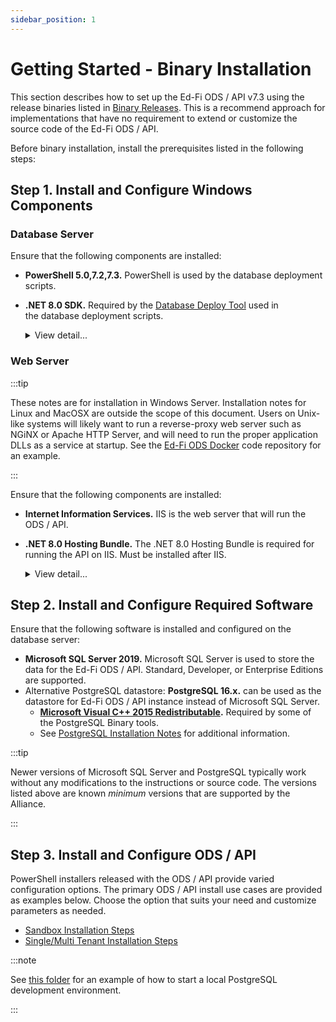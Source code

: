 ```yaml
---
sidebar_position: 1
---
```


# Getting Started - Binary Installation

This section describes how to set up the Ed-Fi ODS / API v7.3 using the release
binaries listed in [Binary
Releases](./readme.md). This is a
recommend approach for implementations that have no requirement to extend or
customize the source code of the Ed-Fi ODS / API.

Before binary installation, install the prerequisites listed in the following
steps:

## Step 1. Install and Configure Windows Components

### Database Server

Ensure that the following components are installed:

* **PowerShell 5.0,7.2,7.3.** PowerShell is used by the database deployment
  scripts.
* **.NET 8.0 SDK.** Required by the [Database Deploy
  Tool](../../platform-dev-guide/utilities/database-deploy-tool) used in
  the database deployment scripts.

    <details>
      <summary>View detail...</summary>

      **PowerShell 5.0**

      Verify that PowerShell 5.0 or above is installed:

      1. Press the **Windows key** 🪟 on your keyboard, type **PowerShell**,
           select **Windows PowerShell**, and press **Enter**.
      2. Type **$PSVersionTable.PSVersion**, and press **Enter**.

          ```powershell
          PS D:\> $PSVersionTable.PSVersion

          Major  Minor  Patch  PreReleaseLabel BuildLabel
          -----  -----  -----  --------------- ----------
          5      1      22621  4111
          ```

      3. If the required version is not installed, download [Windows Management
          Framework
          5.0](https://www.microsoft.com/en-us/download/details.aspx?id=50395), which
          includes PowerShell 5.0.

      **.NET 8.0 SDK**

      Download and install the latest release of the [.NET 8.0
      SDK](https://dotnet.microsoft.com/en-us/download/dotnet/8.0)
    </details>

### Web Server

:::tip

These notes are for installation in Windows Server. Installation notes for Linux
and MacOSX are outside the scope of this document. Users on Unix-like systems
will likely want to run a reverse-proxy web server such as NGiNX or Apache HTTP
Server, and will need to run the proper application DLLs as a service at
startup. See the [Ed-Fi ODS
Docker](https://github.com/Ed-Fi-Alliance-OSS/Ed-Fi-ODS-Docker) code repository
for an example.

:::

Ensure that the following components are installed:

* **Internet Information Services.** IIS is the web server that will run the ODS
  / API.
* **.NET 8.0 Hosting Bundle.** The .NET 8.0 Hosting Bundle is required for
  running the API on IIS. Must be installed after IIS.

  <details>
    <summary>View detail...</summary>

    **Internet Information Services**

    1. Press the **Windows key** 🪟 on your keyboard, type "features",
       select **Turn Windows features on or off**, press **Enter**.
    2. Check the box next to Internet Information Services. The default
        selections will be good for most cases.
    3. Click **OK**.

    **.NET 8.0 Hosting Bundle**

    Download and install [.NET Hosting Bundle
    8.0](https://dotnet.microsoft.com/en-us/download/dotnet/8.0).

  </details>

## Step 2. Install and Configure Required Software

Ensure that the following software is installed and configured on the database
server:

* **Microsoft SQL Server 2019.** Microsoft SQL Server is used to store the data
  for the Ed-Fi ODS / API. Standard, Developer, or Enterprise Editions are
  supported.
* Alternative PostgreSQL datastore: **PostgreSQL 16.x.** can be used as the
  datastore for Ed-Fi ODS / API instance instead of Microsoft SQL Server.
  * **[Microsoft Visual C++ 2015
    Redistributable](https://www.microsoft.com/en-us/download/details.aspx?id=52685).**
    Required by some of the PostgreSQL Binary tools.
  * See [PostgreSQL Installation Notes](./postgresql-installation-notes.md) for
    additional information.

:::tip

Newer versions of Microsoft SQL Server and PostgreSQL typically work without any
modifications to the instructions or source code. The versions listed above are
known _minimum_ versions that are supported by the Alliance.

:::

## Step 3. Install and Configure ODS / API

PowerShell installers released with the ODS / API provide varied configuration
options. The primary ODS / API install use cases are provided as examples below.
Choose the option that suits your need and customize parameters as needed.

* [Sandbox Installation Steps](./sandbox-installation-steps)
* [Single/Multi Tenant Installation
  Steps](./singlemulti-tenant-installation-steps)

:::note

See [this folder](https://github.com/Ed-Fi-Alliance-OSS/Ed-Fi-ODS-Implementation/tree/v7.3/logistics/ods-postgresql)
for an example of how to start a local PostgreSQL development environment.

:::
